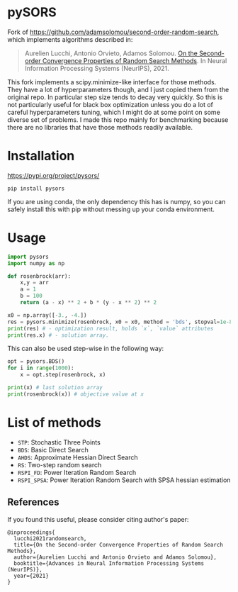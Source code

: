 # pySORS

Fork of https://github.com/adamsolomou/second-order-random-search, which implements algorithms described in:
> Aurelien Lucchi, Antonio Orvieto, Adamos Solomou. [On the Second-order Convergence Properties of Random Search Methods](https://arxiv.org/abs/2110.13265). In Neural Information Processing Systems (NeurIPS), 2021.

This fork implements a scipy.minimize-like interface for those methods. They have a lot of hyperparameters though, and I just copied them from the original repo. In particular step size tends to decay very quickly. So this is not particularly useful for black box optimization unless you do a lot of careful hyperparameters tuning, which I might do at some point on some diverse set of problems. I made this repo mainly for benchmarking because there are no libraries that have those methods readily available.

# Installation
https://pypi.org/project/pysors/
```
pip install pysors
```
If you are using conda, the only dependency this has is numpy, so you can safely install this with pip without messing up your conda environment.

# Usage
```py
import pysors
import numpy as np

def rosenbrock(arr):
    x,y = arr
    a = 1
    b = 100
    return (a - x) ** 2 + b * (y - x ** 2) ** 2

x0 = np.array([-3., -4.])
res = pysors.minimize(rosenbrock, x0 = x0, method = 'bds', stopval=1e-8)
print(res) # - optimization result, holds `x`, `value` attributes
print(res.x) # - solution array.
```

This can also be used step-wise in the following way:
```py
opt = pysors.BDS()
for i in range(1000):
    x = opt.step(rosenbrock, x)

print(x) # last solution array
print(rosenbrock(x)) # objective value at x
```

# List of methods
- `STP`: Stochastic Three Points
- `BDS`: Basic Direct Search
- `AHDS`: Approximate Hessian Direct Search
- `RS`: Two-step random search
- `RSPI_FD`: Power Iteration Random Search
- `RSPI_SPSA`: Power Iteration Random Search with SPSA hessian estimation

## References 

If you found this useful, please consider citing author's paper: 
```
@inproceedings{
  lucchi2021randomsearch,
  title={On the Second-order Convergence Properties of Random Search Methods},
  author={Aurelien Lucchi and Antonio Orvieto and Adamos Solomou},
  booktitle={Advances in Neural Information Processing Systems (NeurIPS)},
  year={2021}
}
```

